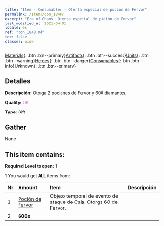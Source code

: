 ```yaml
---
title: "Item - Consumables - Oferta especial de poción de Fervor"
permalink: /Items/con_1848/
excerpt: "Era of Chaos  Oferta especial de poción de Fervor"
last_modified_at: 2021-04-01
locale: es
ref: "con_1848.md"
toc: false
classes: wide
---
```

 [Materials](/es/Items/){: .btn .btn--primary}[Artifacts](/es/Items/Artifacts/){: .btn .btn--success}[Units](/es/Items/Units/){: .btn .btn--warning}[Heroes](/es/Items/Heroes/){: .btn .btn--danger}[Consumables](/es/Items/Consumables/){: .btn .btn--info}[Unknown](/es/Items/Unknown/){: .btn .btn--primary}

## Detalles
 **Descripción:** Otorga 2 pociones de Fervor y 600 diamantes.

 **Quality:** <span style="color: #DA70D6">OK</span>

 **Type:** Gift

## Gather

  None

## This item contains:

 **Required Level to open:** 1

 1 You would get **ALL** items  from:

  | Nr | Amount |     Item    | Descripción |
  |:---|:-------|:------------|:-----------:|
  | 1 | [Poción de Fervor](/es/Items/con_1850/) | Objeto temporal de evento de ataque de Cala. Otorga 60 de Fervor. | 
  | 2 |  **600x** | <i class="fas fa-gem"/> |  | 
